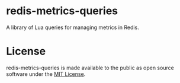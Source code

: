 redis-metrics-queries
=====================

A library of Lua queries for managing metrics in Redis.


License
=======

redis-metrics-queries is made available to the public as open source software under the [MIT License](http://opensource.org/licenses/MIT).
